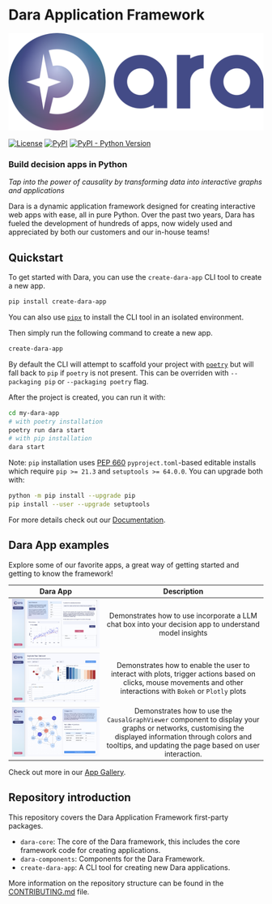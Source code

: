 # Dara Application Framework

<picture>
    <source srcset="./img/dara_dark.svg" media="(prefers-color-scheme: dark)">
    <img src="./img/dara_light.svg" alt="Dara Logo">
</picture>

[![License](https://img.shields.io/badge/License-Apache_2.0-blue.svg)](https://www.apache.org/licenses/LICENSE-2.0)
[![PyPI](https://img.shields.io/pypi/v/dara-core.svg?color=dark-green)](https://pypi.org/project/dara-core/)
[![PyPI - Python Version](https://img.shields.io/pypi/pyversions/dara-core.svg?color=dark-green)](https://pypi.org/project/dara-core/)

### Build decision apps in Python

_Tap into the power of causality by transforming data into interactive graphs and applications_

Dara is a dynamic application framework designed for creating interactive web apps with ease, all in pure Python. Over the past two years, Dara has fueled the development of hundreds of apps, now widely used and appreciated by both our customers and our in-house teams!

## Quickstart

To get started with Dara, you can use the `create-dara-app` CLI tool to create a new app.

```bash
pip install create-dara-app
```

You can also use [`pipx`](https://pypa.github.io/pipx/) to install the CLI tool in an isolated environment.

Then simply run the following command to create a new app.

```bash
create-dara-app
```

By default the CLI will attempt to scaffold your project with [`poetry`](https://python-poetry.org/) but will fall back to `pip` if `poetry` is not present. This can be overriden with `--packaging pip` or `--packaging poetry` flag.

After the project is created, you can run it with:

```bash
cd my-dara-app
# with poetry installation
poetry run dara start
# with pip installation
dara start
```

Note: `pip` installation uses [PEP 660](https://peps.python.org/pep-0660/) `pyproject.toml`-based editable installs which require `pip >= 21.3` and `setuptools >= 64.0.0`. You can upgrade both with:

```bash
python -m pip install --upgrade pip
pip install --user --upgrade setuptools
```

For more details check out our [Documentation](https://dara.causalens.com/docs/category/build-dara-apps).

## Dara App examples

Explore some of our favorite apps, a great way of getting started and getting to know the framework!

| Dara App                                            |                                                                                                    Description                                                                                                    |
| --------------------------------------------------- | :---------------------------------------------------------------------------------------------------------------------------------------------------------------------------------------------------------------: |
| ![Large Language Model](./img/llm.png)              |                                                      Demonstrates how to use incorporate a LLM chat box into your decision app to understand model insights                                                       |
| ![Plot Interactivity](./img/plot_interactivity.png) |                        Demonstrates how to enable the user to interact with plots, trigger actions based on clicks, mouse movements and other interactions with `Bokeh` or `Plotly` plots                         |
| ![Graph Editor](./img/graph_viewer.png)             | Demonstrates how to use the `CausalGraphViewer` component to display your graphs or networks, customising the displayed information through colors and tooltips, and updating the page based on user interaction. |

Check out more in our [App Gallery](https://dara.causalens.com/gallery).

## Repository introduction

This repository covers the Dara Application Framework first-party packages.

- `dara-core`: The core of the Dara framework, this includes the core framework code for creating applications.
- `dara-components`: Components for the Dara Framework.
- `create-dara-app`: A CLI tool for creating new Dara applications.

More information on the repository structure can be found in the [CONTRIBUTING.md](./CONTRIBUTING.md) file.
